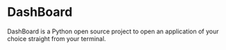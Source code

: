 # DashBoard

DashBoard is a Python open source project to open an application of your choice straight from your terminal.
